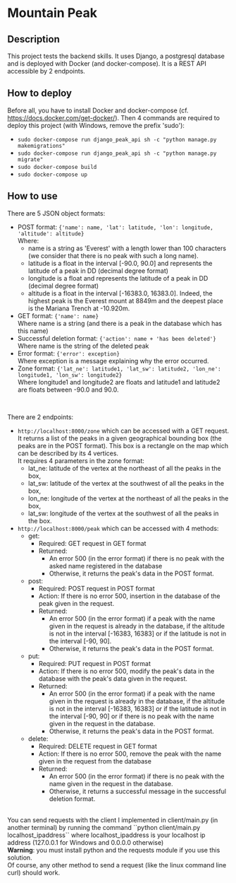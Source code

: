 # Mountain Peak

## Description
This project tests the backend skills.
It uses Django, a postgresql database and is deployed with Docker (and docker-compose).
It is a REST API accessible by 2 endpoints.

## How to deploy
Before all, you have to install Docker and docker-compose (cf. https://docs.docker.com/get-docker/).
Then 4 commands are required to deploy this project (with Windows, remove the prefix 'sudo'):
- ``sudo docker-compose run django_peak_api sh -c "python manage.py makemigrations"``
- ``sudo docker-compose run django_peak_api sh -c "python manage.py migrate"``
- ``sudo docker-compose build``
- ``sudo docker-compose up``

## How to use
There are 5 JSON object formats:
  - POST format: ``{'name': name, 'lat': latitude, 'lon': longitude, 'altitude': altitude}``
    <br>Where:
    - name is a string as 'Everest' with a length lower than 100 characters 
    (we consider that there is no peak with such a long name).
    - latitude is a float in the interval [-90.0, 90.0] 
    and represents the latitude of a peak in DD (decimal degree format)
    - longitude is a float and represents the latitude of a peak in DD (decimal degree format)
    - altitude is a float in the interval [-16383.0, 16383.0]. 
    Indeed, the highest peak is the Everest mount at 8849m and the deepest place is the Mariana Trench at -10.920m.
  - GET format: ``{'name': name}``
  <br>Where name is a string (and there is a peak in the database which has this name)
  - Successful deletion format: ``{'action': name + 'has been deleted'}``
  <br>Where name is the string of the deleted peak
  - Error format: ``{'error': exception}``
  <br>Where exception is a message explaining why the error occurred.
  - Zone format: ``{'lat_ne': latitude1, 'lat_sw': latitude2, 'lon_ne': longitude1, 'lon_sw': longitude2}``
  <br>Where longitude1 and longitude2 are floats and latitude1 and latitude2 are floats between -90.0 and 90.0.

<br>

There are 2 endpoints:
- ``http://localhost:8000/zone`` which can be accessed with a GET request.
<br>It returns a list of the peaks in a given geographical bounding box (the peaks are in the POST format). 
This box is a rectangle on the map which can be described by its 4 vertices.
<br>It requires 4 parameters in the zone format:
  - lat_ne: latitude of the vertex at the northeast of all the peaks in the box,
  - lat_sw: latitude of the vertex at the southwest of all the peaks in the box,
  - lon_ne: longitude of the vertex at the northeast of all the peaks in the box,
  - lat_sw: longitude of the vertex at the southwest of all the peaks in the box.
- ``http://localhost:8000/peak`` which can be accessed with 4 methods:
  - get: 
    - Required: GET request in GET format
    - Returned:
      - An error 500 (in the error format) if there is no peak with the asked name registered in the database
      - Otherwise, it returns the peak's data in the POST format.
  - post: 
    - Required: POST request in POST format
    - Action: If there is no error 500, insertion in the database of the peak given in the request.
    - Returned: 
      - An error 500 (in the error format) if a peak with the name given in the request is already in the database, 
      if the altitude is not in the interval [-16383, 16383] 
      or if the latitude is not in the interval [-90, 90].
      - Otherwise, it returns the peak's data in the POST format.
  - put:
    - Required: PUT request in POST format
    - Action: If there is no error 500, modify the peak's data in the database 
    with the peak's data given in the request.
    - Returned:
      - An error 500 (in the error format) if a peak with the name given in the request is already in the database, 
      if the altitude is not in the interval [-16383, 16383] 
      or if the latitude is not in the interval [-90, 90]
      or if there is no peak with the name given in the request in the database.
      - Otherwise, it returns the peak's data in the POST format.
  - delete:
    - Required: DELETE request in GET format
    - Action: If there is no error 500, remove the peak with the name given in the request from the database
    - Returned:
      - An error 500 (in the error format) if there is no peak with the name given in the request in the database.
      - Otherwise, it returns a successful message in the successful deletion format.

<br>
You can send requests with the client I implemented in client/main.py (in another terminal) by running the command 
``python client/main.py localhost_ipaddress`` where localhost_ipaddress is your localhost ip address 
(127.0.0.1 for Windows and 0.0.0.0 otherwise)
<br><b>Warning</b>: you must install python and the requests module if you use this solution.
<br>Of course, any other method to send a request (like the linux command line curl) should work.